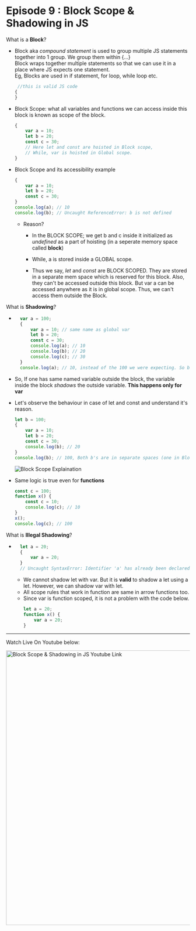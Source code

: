 # Episode 9 : Block Scope & Shadowing in JS

What is a **Block**?
* Block aka *compound statement* is used to group multiple JS statements together into 1 group. We group them within {...}       
  Block wraps together multiple statements so that we can use it in a place where JS expects one statement.      
  Eg, Blocks are used in if statement, for loop, while loop etc.

    ```js
     //this is valid JS code 
    {
    } 
    ```
    
* Block Scope: what all variables and functions we can access inside this block is known as scope of the block.
    
    ```js
    {
        var a = 10;
        let b = 20;
        const c = 30;
        // Here let and const are hoisted in Block scope,
        // While, var is hoisted in Global scope.
    }
    ```

* Block Scope and its accessibility example
    ```js
    {
        var a = 10;
        let b = 20;
        const c = 30;
    }
    console.log(a); // 10
    console.log(b); // Uncaught ReferenceError: b is not defined
    ```
    * Reason?
        * In the BLOCK SCOPE; we get b and c inside it initialized as *undefined* as a part of hoisting (in a seperate memory space called **block**)
        * While, a is stored inside a GLOBAL scope. 

        * Thus we say, *let* and *const* are BLOCK SCOPED. They are stored in a separate mem space which is reserved for this block. Also, they can't be accessed outside this block. But var a can be accessed anywhere as it is in global scope. Thus, we can't access them outside the Block.

What is **Shadowing**?

* ```js
    var a = 100;
    {
        var a = 10; // same name as global var
        let b = 20;
        const c = 30;
        console.log(a); // 10
        console.log(b); // 20
        console.log(c); // 30 
    }
    console.log(a); // 10, instead of the 100 we were expecting. So block "a" modified val of global "a" as well. In console, only b and c are in block space. a initially is in global space(a = 100), and when a = 10 line is run, a is not created in block space, but replaces 100 with 10 in global space itself. 
    ```

* So, If one has same named variable outside the block, the variable inside the block *shadows* the outside variable. **This happens only for var**

* Let's observe the behaviour in case of let and const and understand it's reason.
    ```js
    let b = 100;
    {
        var a = 10;
        let b = 20;
        const c = 30;
        console.log(b); // 20
    }
    console.log(b); // 100, Both b's are in separate spaces (one in Block(20) and one in Script(another arbitrary mem space)(100)). Same is also true for *const* declarations.
    ```
    ![Block Scope Explaination](/assets/scope.jpg "Lexical Scope")


* Same logic is true even for **functions**
    ```js
    const c = 100;
    function x() {
        const c = 10;
        console.log(c); // 10
    }
    x();
    console.log(c); // 100
    ```

What is **Illegal Shadowing**?

* ```js
    let a = 20;
    {
        var a = 20;
    }
    // Uncaught SyntaxError: Identifier 'a' has already been declared
    ```
    * We cannot shadow let with var. But it is **valid** to shadow a let using a let. However, we can shadow var with let.
    * All scope rules that work in function are same in arrow functions too.
    * Since var is function scoped, it is not a problem with the code below.
        ```js
        let a = 20;
        function x() {
            var a = 20;
        }
        ```




<hr>

Watch Live On Youtube below:

<a href="https://www.youtube.com/watch?v=lW_erSjyMeM&ab_channel=AkshaySaini" target="_blank"><img src="https://img.youtube.com/vi/lW_erSjyMeM/0.jpg" width="750"
alt="Block Scope & Shadowing in JS Youtube Link"/></a>
